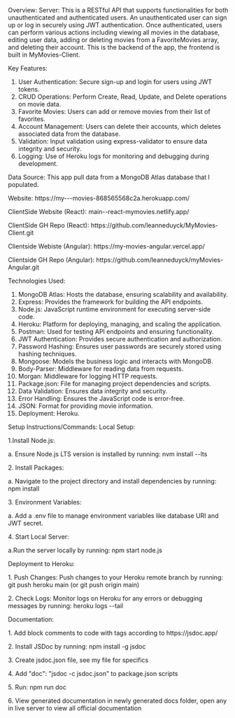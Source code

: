 Overview:
Server: This is a RESTful API that supports functionalities for both unauthenticated and authenticated users. An unauthenticated user can sign up or log in securely using JWT authentication. Once authenticated, users can perform various actions including viewing all movies in the database, editing user data, adding or deleting movies from a FavoriteMovies array, and deleting their account. This is the backend of the app, the frontend is built in MyMovies-Client.

Key Features:

1. User Authentication: Secure sign-up and login for users using JWT tokens.
2. CRUD Operations: Perform Create, Read, Update, and Delete operations on movie data.
3. Favorite Movies: Users can add or remove movies from their list of favorites.
4. Account Management: Users can delete their accounts, which deletes associated data from the database.
5. Validation: Input validation using express-validator to ensure data integrity and security.
6. Logging: Use of Heroku logs for monitoring and debugging during development.

Data Source:
This app pull data from a MongoDB Atlas database that I populated.

<p>Website: https://my---movies-868565568c2a.herokuapp.com/</p>
<p>ClientSide Website (React): main--react-mymovies.netlify.app/</p>
<p>ClientSide GH Repo (React): https://github.com/leanneduyck/MyMovies-Client.git</p>
<p>Clientside Webiste (Angular): https://my-movies-angular.vercel.app/</p>
<p>Clientside GH Repo (Angular): https://github.com/leanneduyck/myMovies-Angular.git</p>

Technologies Used:

1. MongoDB Atlas: Hosts the database, ensuring scalability and availability.
2. Express: Provides the framework for building the API endpoints.
3. Node.js: JavaScript runtime environment for executing server-side code.
4. Heroku: Platform for deploying, managing, and scaling the application.
5. Postman: Used for testing API endpoints and ensuring functionality.
6. JWT Authentication: Provides secure authentication and authorization.
7. Password Hashing: Ensures user passwords are securely stored using hashing techniques.
8. Mongoose: Models the business logic and interacts with MongoDB.
9. Body-Parser: Middleware for reading data from requests.
10. Morgan: Middleware for logging HTTP requests.
11. Package.json: File for managing project dependencies and scripts.
12. Data Validation: Ensures data integrity and security.
13. Error Handling: Ensures the JavaScript code is error-free.
14. JSON: Format for providing movie information.
15. Deployment: Heroku.

Setup Instructions/Commands:
Local Setup:

<p>1.Install Node.js:</p> 
  <p>a. Ensure Node.js LTS version is installed by running: nvm install --lts</p>
<p>2. Install Packages:</p> 
  <p>a. Navigate to the project directory and install dependencies by running: npm install</p>
<p>3. Environment Variables:</p> 
  <p>a. Add a .env file to manage environment variables like database URI and JWT secret.</p> 
<p>4. Start Local Server:</p> 
  <p>a.Run the server locally by running: npm start node.js</p>

Deployment to Heroku:

<p>1. Push Changes: Push changes to your Heroku remote branch by running: git push heroku main (or git push origin main)</p>
<p>2. Check Logs: Monitor logs on Heroku for any errors or debugging messages by running: heroku logs --tail</p>

Documentation:

<p>1. Add block comments to code with tags according to https://jsdoc.app/</p>
<p>2. Install JSDoc by running: npm install -g jsdoc</p>
<p>3. Create jsdoc.json file, see my file for specifics</p>
<p>4. Add "doc": "jsdoc -c jsdoc.json" to package.json scripts</p>
<p>5. Run: npm run doc</p>
<p>6. View generated documentation in newly generated docs folder, open any in live server to view all official documentation</p>
